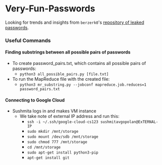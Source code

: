 # Very-Fun-Passwords

Looking for trends and insights from `berzerk0`'s [repository of leaked passwords](https://github.com/berzerk0/Probable-Wordlists).

### Useful Commands

#### Finding substrings between all possible pairs of passwords
* To create password_pairs.txt, which contains all possible pairs of passwords:
  * `python3 all_possible_pairs.py [file.txt]`
* To run the MapReduce file with the created file:
  * `python3 mr_substring.py --jobconf mapreduce.job.reduces=1 password_pairs.txt`

#### Connecting to Google Cloud
* Sushmita logs in and makes VM instance
  * We take note of external IP address and run this:
    * `ssh -i ~/.ssh/google-cloud-cs123 sushmitavgopolan@ExTERNAL-IP`
    * `sudo mkdir /mnt/storage`
    * `sudo mount /dev/sdb /mnt/storage`
    * `sudo chmod 777 /mnt/storage`
    * `cd /mnt/storage`
    * `sudo apt-get install python3-pip`
    * `apt-get install git`
